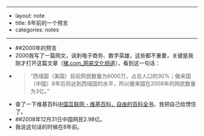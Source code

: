 - --
- layout: note
- title: 8年前的一个预言
- categories: notes
- --
- ##2000年的预言
- 2000我写了一篇网文，讽刺电子商务、数字英雄，这些都不重要，关键是我刚才打开这篇文章（[猪.com_网易文化频道](http://culture.163.com/edit/010108/010108_44982.html)），看到这一句话：
- >“西域国（美国）目前网民数量为6000万，占总人口的30%；傲来国（中国）8年后将达到西域国的水平，所以傲来国在2008年的网民数量为3亿。”
- 查了一下维基百科[中国互联网 - 维基百科，自由的百科全书](http://zh.wikipedia.org/wiki/%E4%B8%AD%E5%9B%BD%E4%BA%92%E8%81%94%E7%BD%91)，我把自己给愣住了。
- ##2008年12月31日中国网民2.98亿。
- 我说这句话的时候在8年前。

